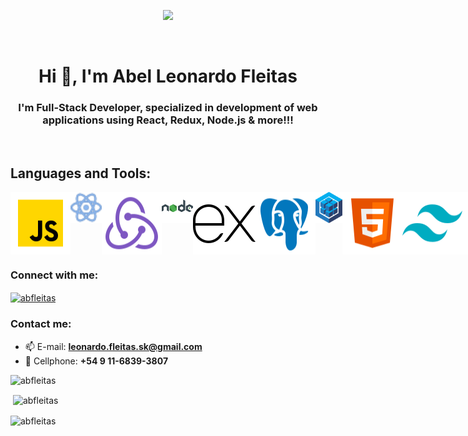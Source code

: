 <p align="center">
    <img src="./pre2.gif" height="350">
</p>
</br>
<h1 align="center">Hi 👋, I'm Abel Leonardo Fleitas</h1>
<h3 align="center">I'm Full-Stack Developer, specialized in development of web applications using React, Redux, Node.js & more!!!</h3>
</br>
<h2 align="left">Languages and Tools:</h3>
<p style="display: flex; flex-direction: row; width: 600px; justify-content: space-around;">
    <img src="./icons/javascript.svg">
    <img src="./icons/react.svg" height="50">
    <img src="./icons/redux.svg">
    <img src="./icons/nodejs.svg" height="50">
    <img src="./icons/express-js.svg">
    <img src="./icons/postgresql.svg">
    <img src="./icons/seq.svg" height="50">
    <img src="./icons/html.svg">
    <img src="./icons/tailwind.svg">
    <img src="./icons/git.svg">
</p>
<h3 align="left">Connect with me:</h3>
<p align="left">
<a href="https://www.linkedin.com/in/abel-fleitas/" target="blank"><img align="center" src="https://raw.githubusercontent.com/rahuldkjain/github-profile-readme-generator/master/src/images/icons/Social/linked-in-alt.svg" alt="abfleitas" height="30" width="40" /></a>
</p>
<h3 align="left">Contact me:</h3>

- 📫 E-mail: **leonardo.fleitas.sk@gmail.com** 
- 📲 Cellphone: **+54 9 11-6839-3807**
<p><img align="left" src="https://github-readme-stats.vercel.app/api/top-langs?username=abfleitas&show_icons=true&locale=en&layout=compact" alt="abfleitas" /></p>
</br>
<p>&nbsp;<img align="center" src="https://github-readme-stats.vercel.app/api?username=abfleitas&show_icons=true&locale=en" alt="abfleitas" /></p>
<p><img align="center" src="https://github-readme-streak-stats.herokuapp.com/?user=abfleitas&" alt="abfleitas" /></p>